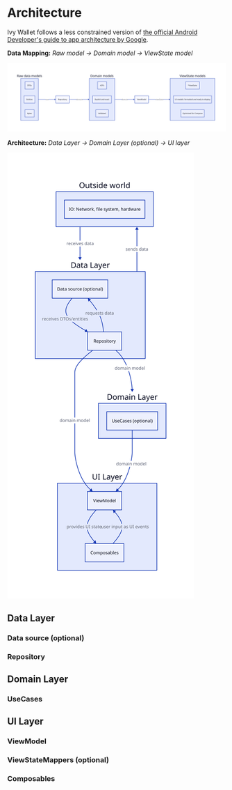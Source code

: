 # Architecture

Ivy Wallet follows a less constrained version of [the official Android Developer's guide to app architecture by Google](https://developer.android.com/topic/architecture).

**Data Mapping:** _Raw model → Domain model → ViewState model_

![data-mapping](../assets/data-mapping.svg)

**Architecture:** _Data Layer → Domain Layer (optional) → UI layer_

![architecture](../assets/architecture.svg)

## Data Layer

### Data source (optional)

### Repository

## Domain Layer

### UseCases

## UI Layer

### ViewModel

### ViewStateMappers (optional)

### Composables
